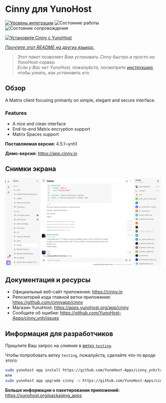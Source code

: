 <!--
Важно: этот README был автоматически сгенерирован <https://github.com/YunoHost/apps/tree/master/tools/readme_generator>
Он НЕ ДОЛЖЕН редактироваться вручную.
-->

# Cinny для YunoHost

[![Уровень интеграции](https://apps.yunohost.org/badge/integration/cinny)](https://ci-apps.yunohost.org/ci/apps/cinny/)
![Состояние работы](https://apps.yunohost.org/badge/state/cinny)
![Состояние сопровождения](https://apps.yunohost.org/badge/maintained/cinny)

[![Установите Cinny с YunoHost](https://install-app.yunohost.org/install-with-yunohost.svg)](https://install-app.yunohost.org/?app=cinny)

*[Прочтите этот README на других языках.](./ALL_README.md)*

> *Этот пакет позволяет Вам установить Cinny быстро и просто на YunoHost-сервер.*  
> *Если у Вас нет YunoHost, пожалуйста, посмотрите [инструкцию](https://yunohost.org/install), чтобы узнать, как установить его.*

## Обзор

A Matrix client focusing primarily on simple, elegant and secure interface.

### Features

- A nice and clean interface
- End-to-end Matrix encryption support
- Matrix Spaces support


**Поставляемая версия:** 4.5.1~ynh1

**Демо-версия:** <https://app.cinny.in>

## Снимки экрана

![Снимок экрана Cinny](./doc/screenshots/screenshot.png)

## Документация и ресурсы

- Официальный веб-сайт приложения: <https://cinny.in>
- Репозиторий кода главной ветки приложения: <https://github.com/cinnyapp/cinny>
- Магазин YunoHost: <https://apps.yunohost.org/app/cinny>
- Сообщите об ошибке: <https://github.com/YunoHost-Apps/cinny_ynh/issues>

## Информация для разработчиков

Пришлите Ваш запрос на слияние в [ветку `testing`](https://github.com/YunoHost-Apps/cinny_ynh/tree/testing).

Чтобы попробовать ветку `testing`, пожалуйста, сделайте что-то вроде этого:

```bash
sudo yunohost app install https://github.com/YunoHost-Apps/cinny_ynh/tree/testing --debug
или
sudo yunohost app upgrade cinny -u https://github.com/YunoHost-Apps/cinny_ynh/tree/testing --debug
```

**Больше информации о пакетировании приложений:** <https://yunohost.org/packaging_apps>
